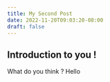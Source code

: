 ```yaml
---
title: My Second Post
date: 2022-11-20T09:03:20-08:00
draft: false
---
```

## Introduction to you !

What do you think ?
Hello